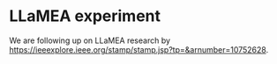# LLaMEA experiment

We are following up on LLaMEA research by https://ieeexplore.ieee.org/stamp/stamp.jsp?tp=&arnumber=10752628.

